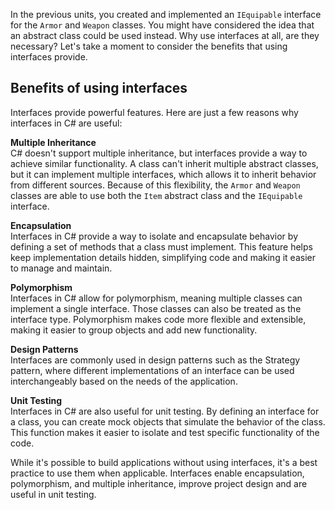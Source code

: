 In the previous units, you created and implemented an `IEquipable` interface for the `Armor` and `Weapon` classes. You might have considered the idea that an abstract class could be used instead. Why use interfaces at all, are they necessary? Let's take a moment to consider the benefits that using interfaces provide.

## Benefits of using interfaces

Interfaces provide powerful features. Here are just a few reasons why interfaces in C# are useful:

**Multiple Inheritance**<br/>
C# doesn't support multiple inheritance, but interfaces provide a way to achieve similar functionality. A class can't inherit multiple abstract classes, but it can implement multiple interfaces, which allows it to inherit behavior from different sources. Because of this flexibility, the `Armor` and `Weapon` classes are able to use both the `Item` abstract class and the `IEquipable` interface.

**Encapsulation**<br/>
Interfaces in C# provide a way to isolate and encapsulate behavior by defining a set of methods that a class must implement. This feature helps keep implementation details hidden, simplifying code and making it easier to manage and maintain.

**Polymorphism**<br/>
Interfaces in C# allow for polymorphism, meaning multiple classes can implement a single interface. Those classes can also be treated as the interface type. Polymorphism makes code more flexible and extensible, making it easier to group objects and add new functionality.

**Design Patterns**<br/>
Interfaces are commonly used in design patterns such as the Strategy pattern, where different implementations of an interface can be used interchangeably based on the needs of the application.

**Unit Testing**<br/>
Interfaces in C# are also useful for unit testing. By defining an interface for a class, you can create mock objects that simulate the behavior of the class. This function makes it easier to isolate and test specific functionality of the code.

While it's possible to build applications without using interfaces, it's a best practice to use them when applicable. Interfaces enable encapsulation, polymorphism, and multiple inheritance, improve project design and are useful in unit testing.